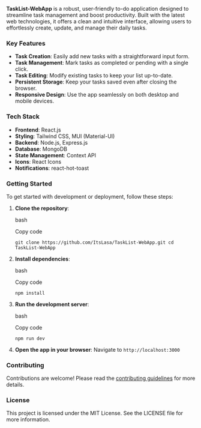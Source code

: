 


**TaskList-WebApp** is a robust, user-friendly to-do application designed to streamline task management and boost productivity. Built with the latest web technologies, it offers a clean and intuitive interface, allowing users to effortlessly create, update, and manage their daily tasks.

### Key Features

-   **Task Creation**: Easily add new tasks with a straightforward input form.
-   **Task Management**: Mark tasks as completed or pending with a single click.
-   **Task Editing**: Modify existing tasks to keep your list up-to-date.
-   **Persistent Storage**: Keep your tasks saved even after closing the browser.
-   **Responsive Design**: Use the app seamlessly on both desktop and mobile devices.

### Tech Stack

-   **Frontend**: React.js
-   **Styling**: Tailwind CSS, MUI (Material-UI)
-   **Backend**: Node.js, Express.js 
-   **Database**: MongoDB 
-   **State Management**: Context API
-   **Icons**: React Icons
-   **Notifications**: react-hot-toast

### Getting Started

To get started with development or deployment, follow these steps:

1.  **Clone the repository**:
    
    bash
    
    Copy code
    
    `git clone https://github.com/ItsLasa/TaskList-WebApp.git
    cd TaskList-WebApp` 
    
2.  **Install dependencies**:
    
    bash
    
    Copy code
    
    `npm install` 
    
3.  **Run the development server**:
    
    bash
    
    Copy code
    
    `npm run dev` 
    
4.  **Open the app in your browser**: Navigate to `http://localhost:3000`
    

### Contributing

Contributions are welcome! Please read the [contributing guidelines](CONTRIBUTING.md) for more details.

### License

This project is licensed under the MIT License. See the LICENSE file for more information.
